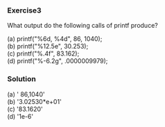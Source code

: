 ### Exercise3 
What output do the following calls of printf produce?

(a) printf("%6d, %4d", 86, 1040);  
(b) printf("%12.5e", 30.253);  
(c) printf("%.4f", 83.162);  
(d) printf("%-6.2g", .0000009979);  

### Solution

(a) '    86,1040'  
(b) '3.02530*e+01'  
(c) '83.1620'  
(d) '1e-6'  